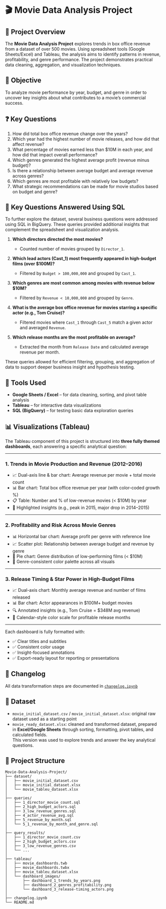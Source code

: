 # 🎬 Movie Data Analysis Project

## 📌 Project Overview

The **Movie Data Analysis Project** explores trends in box office revenue from a dataset of over 500 movies. Using spreadsheet tools (Google Sheets/Excel) and Tableau, the analysis aims to identify patterns in revenue, profitability, and genre performance. The project demonstrates practical data cleaning, aggregation, and visualization techniques.

## 🎯 Objective

To analyze movie performance by year, budget, and genre in order to uncover key insights about what contributes to a movie’s commercial success.

## ❓ Key Questions

1. How did total box office revenue change over the years?
2. Which year had the highest number of movie releases, and how did that affect revenue?
3. What percentage of movies earned less than $10M in each year, and how did that impact overall performance?
4. Which genres generated the highest average profit (revenue minus budget)?
5. Is there a relationship between average budget and average revenue across genres?
6. Which genres are most profitable with relatively low budgets?
7. What strategic recommendations can be made for movie studios based on budget and genre?

## 🧪 Key Questions Answered Using SQL

To further explore the dataset, several business questions were addressed using SQL in BigQuery. These queries provided additional insights that complement the spreadsheet and visualization analysis.

1. **Which directors directed the most movies?**
   - Counted number of movies grouped by `Director_1`.

2. **Which lead actors (Cast_1) most frequently appeared in high-budget films (over $100M)?**
   - Filtered by `Budget > 100,000,000` and grouped by `Cast_1`.

3. **Which genres are most common among movies with revenue below $10M?**
   - Filtered by `Revenue < 10,000,000` and grouped by `Genre`.

4. **What is the average box office revenue for movies starring a specific actor (e.g., Tom Cruise)?**
   - Filtered movies where `Cast_1` through `Cast_5` match a given actor and averaged `Revenue`.

5. **Which release months are the most profitable on average?**
   - Extracted the month from `Release Date` and calculated average revenue per month.

These queries allowed for efficient filtering, grouping, and aggregation of data to support deeper business insight and hypothesis testing.


## 🧰 Tools Used

- **Google Sheets / Excel** – for data cleaning, sorting, and pivot table analysis  
- **Tableau** – for interactive data visualizations  
- **SQL (BigQuery)** – for testing basic data exploration queries  

## 📊 Visualizations (Tableau)

The Tableau component of this project is structured into **three fully themed dashboards**, each answering a specific analytical question:

---

### 1. **Trends in Movie Production and Revenue (2012–2016)**

- 📈 Dual-axis line & bar chart: Average revenue per movie + total movie count
- 📊 Bar chart: Total box office revenue per year (with color-coded growth %)
- 📋 Table: Number and % of low-revenue movies (< $10M) by year
- 🎯 Highlighted insights (e.g., peak in 2015, major drop in 2014–2015)

---

### 2. **Profitability and Risk Across Movie Genres**

- 📊 Horizontal bar chart: Average profit per genre with reference line
- 📈 Scatter plot: Relationship between average budget and revenue by genre
- 🥧 Pie chart: Genre distribution of low-performing films (< $10M)
- 🎨 Genre-consistent color palette across all visuals

---

### 3. **Release Timing & Star Power in High-Budget Films**

- 📈 Dual-axis chart: Monthly average revenue and number of films released
- 📊 Bar chart: Actor appearances in $100M+ budget movies
- 🔍 Annotated insights (e.g., Tom Cruise = $348M avg revenue)
- 📅 Calendar-style color scale for profitable release months

---

Each dashboard is fully formatted with:
- ✅ Clear titles and subtitles
- ✅ Consistent color usage
- ✅ Insight-focused annotations
- ✅ Export-ready layout for reporting or presentations


## 📝 Changelog

All data transformation steps are documented in [`changelog.ipynb`](./changelog.ipynb)

## 📁 Dataset

- `movie_initial_dataset.csv` / `movie_initial_dataset.xlsx`: original raw dataset used as a starting point
- `movie_ready_dataset.xlsx`: cleaned and transformed dataset, prepared in **Excel/Google Sheets** through sorting, formatting, pivot tables, and calculated fields.  
  This version was used to explore trends and answer the key analytical questions.


## 📁 Project Structure

```
Movie-Data-Analysis-Project/
├── dataset/
│   ├── movie_initial_dataset.csv
│   ├── movie_initial_dataset.xlsx
│   └── movie_tableu_dataset.xlsx
│
├── queries/
│   ├── 1_director_movie_count.sql
│   ├── 2_high_budget_actors.sql
│   ├── 3_low_revenue_genres.sql
│   ├── 4_actor_revenue_avg.sql
│   ├── 5_revenue_by_month.sql
│   └── 5_1_revenue_by_month_and_genre.sql
│
├── query_results/
│   ├── 1_director_movie_count.csv
│   ├── 2_high_budget_actors.csv
│   ├── 3_low_revenue_genres.csv
│   └── ...
│
├── tableau/
│   ├── movie_dashboards.twb
│   ├── movie_dashboards.twbx
│   ├── movie_tableu_dataset.xlsx
│   └── dashboard_images/
│       ├── dashboard_1_trends_by_years.png
│       ├── dashboard_2_genres_profitability.png
│       └── dashboard_3_release-timing_actors.png
│
├── changelog.ipynb
└── README.md
```

